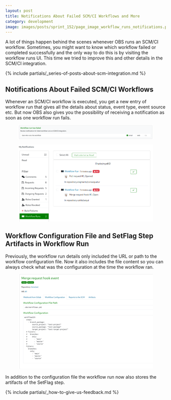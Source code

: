 ```yaml
---
layout: post
title: Notifications About Failed SCM/CI Workflows and More
category: development
image: images/posts/sprint_152/page_image_workflow_runs_notifications.png
---
```


A lot of things happen behind the scenes whenever OBS runs an SCM/CI workflow. Sometimes, you might want to know which workflow failed or completed successfully and the only way to do this is by visiting the workflow runs UI. This time we tried to improve this and other details in the SCM/CI integration.

{% include partials/_series-of-posts-about-scm-integration.md %}

## Notifications About Failed SCM/CI Workflows

Whenever an SCM/CI workflow is executed, you get a new entry of workflow run that gives all the details about status, event type, event source etc. But now OBS also gives you the possibility of receiving a notification as soon as one workflow run fails.

<figure>
  <img src="/images/posts/workflow-run-notification-1.png" alt="Screenshot of workflow run notification activation" />
</figure>

<figure>
  <img src="/images/posts/workflow-run-notification-2.png" alt="Screenshot of failed workflow run" />
</figure>

## Workflow Configuration File and SetFlag Step Artifacts in Workflow Run

Previously, the workflow run details only included the URL or path to the workflow configuration file. Now it also includes the file content so you can always check what was the configuration at the time the workflow ran.

<figure>
  <img src="/images/posts/workflow-config.png" alt="Screenshot of workflow configuration file" />
</figure>

In addition to the configuration file the workflow run now also stores the artifacts of the SetFlag step.

{% include partials/_how-to-give-us-feedback.md %}
